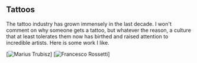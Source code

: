 ## Tattoos

The tattoo industry has grown immensely in the last decade. I won't comment on why someone gets a tattoo, but whatever the reason, a culture that at least tolerates them now has birthed and raised attention to incredible artists. Here is some work I like.

[![Marius Trubisz](https://scene360.com/art/108905/mariusz-trubisz/)]
[![Francesco Rossetti](https://scene360.com/wp-content/uploads/2018/02/francesco-rossetti-15.jpg)]

